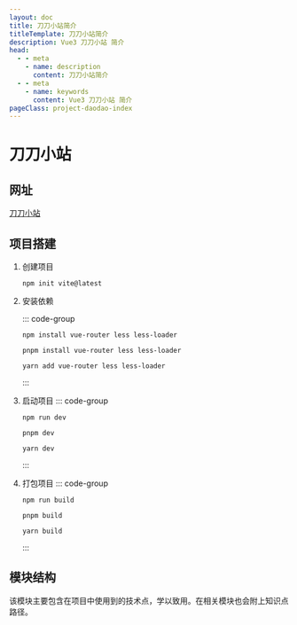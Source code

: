 ```yaml
---
layout: doc
title: 刀刀小站简介
titleTemplate: 刀刀小站简介
description: Vue3 刀刀小站 简介
head:
  - - meta
    - name: description
      content: 刀刀小站简介
  - - meta
    - name: keywords
      content: Vue3 刀刀小站 简介
pageClass: project-daodao-index
---
```


# 刀刀小站

## 网址

[刀刀小站](https://duyidao.gitee.io/blogweb/)

## 项目搭建

1. 创建项目
   
   ```shell
   npm init vite@latest
   ```
    
2. 安装依赖
   
   ::: code-group
   ```shell [npm]
   npm install vue-router less less-loader
   ```
   ```shell [pnpm]
   pnpm install vue-router less less-loader
   ```
   ```shell [yarn]
   yarn add vue-router less less-loader
   ```
   :::
   
3. 启动项目
   ::: code-group
   ```shell [npm]
   npm run dev
   ```
   ```shell [pnpm]
   pnpm dev
   ```
   ```shell [yarn]
   yarn dev
   ```
   :::
   
4. 打包项目
   ::: code-group
   ```shell [npm]
   npm run build
   ```
   ```shell [pnpm]
   pnpm build
   ```
   ```shell [yarn]
   yarn build
   ```
   :::
   
## 模块结构

该模块主要包含在项目中使用到的技术点，学以致用。在相关模块也会附上知识点路径。